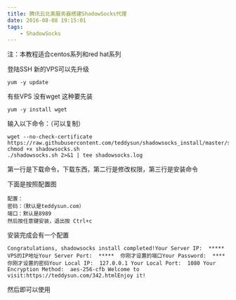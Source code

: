 ```yaml
---
title: 腾讯云北美服务器搭建ShadowSocks代理
date: 2016-08-08 19:15:01
tags:
    - ShadowSocks
---
```


注：本教程适合centos系列和red hat系列

登陆SSH 
新的VPS可以先升级

```
yum -y update
```

有些VPS 没有wget 
这种要先装

```
yum -y install wget
```

输入以下命令：（可以复制）

```
wget --no-check-certificate https://raw.githubusercontent.com/teddysun/shadowsocks_install/master/shadowsocks.sh
chmod +x shadowsocks.sh
./shadowsocks.sh 2>&1 | tee shadowsocks.log
```

第一行是下载命令，下载东西，第二行是修改权限，第三行是安装命令

下面是按照配置图

```
配置：
密码：（默认是teddysun.com）
端口：默认是8989
然后按任意键安装，退出按 Ctrl+c
```

安装完成会有一个配置

```
Congratulations, shadowsocks install completed!Your Server IP:  ***** VPS的IP地址Your Server Port:  *****  你刚才设置的端口Your Password:  ****  你刚才设置的密码Your Local IP:  127.0.0.1 Your Local Port:  1080 Your Encryption Method:  aes-256-cfb Welcome to visit:https://teddysun.com/342.htmlEnjoy it!
```

然后即可以使用